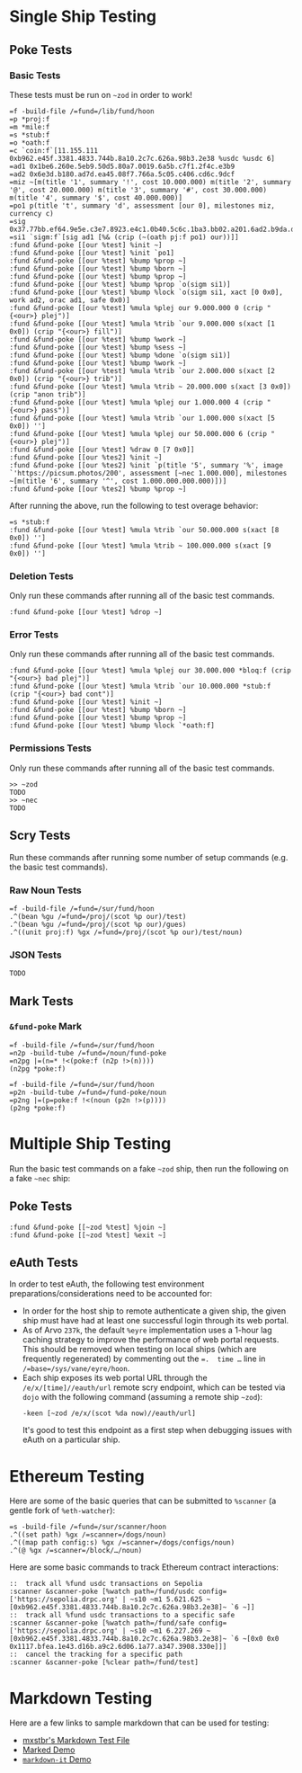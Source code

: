 # Single Ship Testing #

## Poke Tests ##

### Basic Tests ###

These tests must be run on `~zod` in order to work!

```
=f -build-file /=fund=/lib/fund/hoon
=p *proj:f
=m *mile:f
=s *stub:f
=o *oath:f
=c `coin:f`[11.155.111 0xb962.e45f.3381.4833.744b.8a10.2c7c.626a.98b3.2e38 %usdc %usdc 6]
=ad1 0x1be6.260e.5eb9.50d5.80a7.0019.6a5b.c7f1.2f4c.e3b9
=ad2 0x6e3d.b180.ad7d.ea45.08f7.766a.5c05.c406.cd6c.9dcf
=miz ~[m(title '1', summary '!', cost 10.000.000) m(title '2', summary '@', cost 20.000.000) m(title '3', summary '#', cost 30.000.000) m(title '4', summary '$', cost 40.000.000)]
=po1 p(title 't', summary 'd', assessment [our 0], milestones miz, currency c)
=sig 0x37.77bb.ef64.9e5e.c3e7.8923.e4c1.0b40.5c6c.1ba3.bb02.a201.6ad2.b9da.dd26.68ad.2c2a.4c43.5005.d3ca.e1f5.e59c.bbb8.658f.5431.4505.190c.5fa2.362c.1fb3.d165.ae03.4e1b
=si1 `sigm:f`[sig ad1 [%& (crip (~(oath pj:f po1) our))]]
:fund &fund-poke [[our %test] %init ~]
:fund &fund-poke [[our %test] %init `po1]
:fund &fund-poke [[our %test] %bump %prop ~]
:fund &fund-poke [[our %test] %bump %born ~]
:fund &fund-poke [[our %test] %bump %prop ~]
:fund &fund-poke [[our %test] %bump %prop `o(sigm si1)]
:fund &fund-poke [[our %test] %bump %lock `o(sigm si1, xact [0 0x0], work ad2, orac ad1, safe 0x0)]
:fund &fund-poke [[our %test] %mula %plej our 9.000.000 0 (crip "{<our>} plej")]
:fund &fund-poke [[our %test] %mula %trib `our 9.000.000 s(xact [1 0x0]) (crip "{<our>} fill")]
:fund &fund-poke [[our %test] %bump %work ~]
:fund &fund-poke [[our %test] %bump %sess ~]
:fund &fund-poke [[our %test] %bump %done `o(sigm si1)]
:fund &fund-poke [[our %test] %bump %work ~]
:fund &fund-poke [[our %test] %mula %trib `our 2.000.000 s(xact [2 0x0]) (crip "{<our>} trib")]
:fund &fund-poke [[our %test] %mula %trib ~ 20.000.000 s(xact [3 0x0]) (crip "anon trib")]
:fund &fund-poke [[our %test] %mula %plej our 1.000.000 4 (crip "{<our>} pass")]
:fund &fund-poke [[our %test] %mula %trib `our 1.000.000 s(xact [5 0x0]) '']
:fund &fund-poke [[our %test] %mula %plej our 50.000.000 6 (crip "{<our>} plej")]
:fund &fund-poke [[our %test] %draw 0 [7 0x0]]
:fund &fund-poke [[our %tes2] %init ~]
:fund &fund-poke [[our %tes2] %init `p(title '5', summary '%', image `'https://picsum.photos/200', assessment [~nec 1.000.000], milestones ~[m(title '6', summary '^', cost 1.000.000.000.000)])]
:fund &fund-poke [[our %tes2] %bump %prop ~]
```

After running the above, run the following to test overage behavior:

```
=s *stub:f
:fund &fund-poke [[our %test] %mula %trib `our 50.000.000 s(xact [8 0x0]) '']
:fund &fund-poke [[our %test] %mula %trib ~ 100.000.000 s(xact [9 0x0]) '']
```

### Deletion Tests ###

Only run these commands after running all of the basic test commands.

```
:fund &fund-poke [[our %test] %drop ~]
```

### Error Tests ###

Only run these commands after running all of the basic test commands.

```
:fund &fund-poke [[our %test] %mula %plej our 30.000.000 *bloq:f (crip "{<our>} bad plej")]
:fund &fund-poke [[our %test] %mula %trib `our 10.000.000 *stub:f (crip "{<our>} bad cont")]
:fund &fund-poke [[our %test] %init ~]
:fund &fund-poke [[our %test] %bump %born ~]
:fund &fund-poke [[our %test] %bump %prop ~]
:fund &fund-poke [[our %test] %bump %lock `*oath:f]
```

### Permissions Tests ###

Only run these commands after running all of the basic test commands.

```
>> ~zod
TODO
>> ~nec
TODO
```

## Scry Tests ##

Run these commands after running some number of setup commands (e.g. the basic
test commands).

### Raw Noun Tests ###

```
=f -build-file /=fund=/sur/fund/hoon
.^(bean %gu /=fund=/proj/(scot %p our)/test)
.^(bean %gu /=fund=/proj/(scot %p our)/gues)
.^((unit proj:f) %gx /=fund=/proj/(scot %p our)/test/noun)
```

### JSON Tests ###

```
TODO
```

## Mark Tests ##

### `&fund-poke` Mark ###

```
=f -build-file /=fund=/sur/fund/hoon
=n2p -build-tube /=fund=/noun/fund-poke
=n2pg |=(n=* !<(poke:f (n2p !>(n))))
(n2pg *poke:f)
```

```
=f -build-file /=fund=/sur/fund/hoon
=p2n -build-tube /=fund=/fund-poke/noun
=p2ng |=(p=poke:f !<(noun (p2n !>(p))))
(p2ng *poke:f)
```

# Multiple Ship Testing #

Run the basic test commands on a fake `~zod` ship, then run the following on
a fake `~nec` ship:

## Poke Tests ##

```
:fund &fund-poke [[~zod %test] %join ~]
:fund &fund-poke [[~zod %test] %exit ~]
```

## eAuth Tests ##

In order to test eAuth, the following test environment preparations/considerations
need to be accounted for:

- In order for the host ship to remote authenticate a given ship, the given
  ship must have had at least one successful login through its web portal.
- As of Arvo `237k`, the default `%eyre` implementation uses a 1-hour lag
  caching strategy to improve the performance of web portal requests. This
  should be removed when testing on local ships (which are frequently
  regenerated) by commenting out the `=.  time …` line in
  `/=base=/sys/vane/eyre/hoon`.
- Each ship exposes its web portal URL through the `/e/x/[time]//eauth/url`
  remote scry endpoint, which can be tested via `dojo` with the following
  command (assuming a remote ship `~zod`):
  ```
  -keen [~zod /e/x/(scot %da now)//eauth/url]
  ```
  It's good to test this endpoint as a first step when debugging issues with
  eAuth on a particular ship.

# Ethereum Testing #

Here are some of the basic queries that can be submitted to `%scanner` (a
gentle fork of `%eth-watcher`):

```
=s -build-file /=fund=/sur/scanner/hoon
.^((set path) %gx /=scanner=/dogs/noun)
.^((map path config:s) %gx /=scanner=/dogs/configs/noun)
.^(@ %gx /=scanner=/block/…/noun)
```

Here are some basic commands to track Ethereum contract interactions:

```
::  track all %fund usdc transactions on Sepolia
:scanner &scanner-poke [%watch path=/fund/usdc config=['https://sepolia.drpc.org' | ~s10 ~m1 5.621.625 ~ [0xb962.e45f.3381.4833.744b.8a10.2c7c.626a.98b3.2e38]~ `6 ~]]
::  track all %fund usdc transactions to a specific safe
:scanner &scanner-poke [%watch path=/fund/safe config=['https://sepolia.drpc.org' | ~s10 ~m1 6.227.269 ~ [0xb962.e45f.3381.4833.744b.8a10.2c7c.626a.98b3.2e38]~ `6 ~[0x0 0x0 0x1117.bfea.1e43.d16b.a9c2.6d06.1a77.a347.3908.330e]]]
::  cancel the tracking for a specific path
:scanner &scanner-poke [%clear path=/fund/test]
```

# Markdown Testing #

Here are a few links to sample markdown that can be used for testing:

- [mxstbr's Markdown Test File](https://raw.githubusercontent.com/mxstbr/markdown-test-file/master/TEST.md)
- [Marked Demo](https://marked.js.org/demo/)
- [`markdown-it` Demo](https://markdown-it.github.io/)
